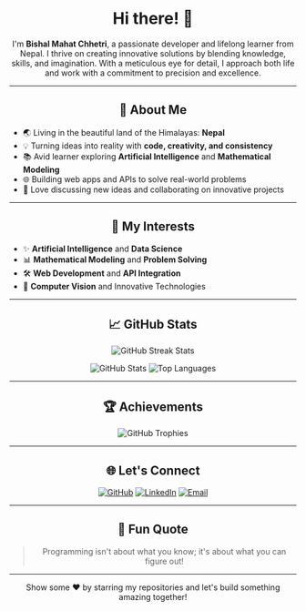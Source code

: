 <h1 align="center">Hi there! 👋</h1>
<p align="center">
  I'm <strong>Bishal Mahat Chhetri</strong>, a passionate developer and lifelong learner from Nepal. I thrive on creating innovative solutions by blending knowledge, skills, and imagination. With a meticulous eye for detail, I approach both life and work with a commitment to precision and excellence.
</p>

---

<h2 align="center">🚀 About Me</h2>
<ul>
  <li>🌏 Living in the beautiful land of the Himalayas: <strong>Nepal</strong></li>
  <li>💡 Turning ideas into reality with <strong>code, creativity, and consistency</strong></li>
  <li>📚 Avid learner exploring <strong>Artificial Intelligence</strong> and <strong>Mathematical Modeling</strong></li>
  <li>🌐 Building web apps and APIs to solve real-world problems</li>
  <li>💬 Love discussing new ideas and collaborating on innovative projects</li>
</ul>

---

<h2 align="center">🌟 My Interests</h2>
<ul>
  <li>✨ <strong>Artificial Intelligence</strong> and <strong>Data Science</strong></li>
  <li>📊 <strong>Mathematical Modeling</strong> and <strong>Problem Solving</strong></li>
  <li>🛠️ <strong>Web Development</strong> and <strong>API Integration</strong></li>
  <li>🎨 <strong>Computer Vision</strong> and Innovative Technologies</li>
</ul>

---

<h2 align="center">📈 GitHub Stats</h2>
<p align="center">
  <img src="https://github-readme-streak-stats.herokuapp.com/?user=bishaldan&theme=dark&hide_border=true" alt="GitHub Streak Stats"/>
</p>

<p align="center">
  <img src="https://github-readme-stats.vercel.app/api?username=bishaldan&show_icons=true&hide_border=true&theme=dark&count_private=true&include_all_commits=true" alt="GitHub Stats"/>
  <img src="https://github-readme-stats.vercel.app/api/top-langs/?username=bishaldan&layout=compact&hide_border=true&theme=dark" alt="Top Languages"/>
</p>

---

<h2 align="center">🏆 Achievements</h2>
<p align="center">
  <img src="https://github-profile-trophy.vercel.app/?username=bishaldan&theme=juicyfresh&margin-w=15&margin-h=15&no-bg=true&no-frame=true" alt="GitHub Trophies">
</p>

---

<h2 align="center">🌐 Let's Connect</h2>
<p align="center">
  <a href="https://github.com/bishaldan"><img src="https://img.shields.io/badge/GitHub-181717?style=for-the-badge&logo=github&logoColor=white" alt="GitHub"></a>
  <a href="https://www.linkedin.com/in/bishaldan"><img src="https://img.shields.io/badge/LinkedIn-0077B5?style=for-the-badge&logo=linkedin&logoColor=white" alt="LinkedIn"></a>
  <a href="mailto:bishal.mahat.chhetri@example.com"><img src="https://img.shields.io/badge/Email-D14836?style=for-the-badge&logo=gmail&logoColor=white" alt="Email"></a>
</p>

---

<h2 align="center">💬 Fun Quote</h2>
<blockquote align="center">
Programming isn't about what you know; it's about what you can figure out!
</blockquote>

---

<div align="center">
  <p>Show some ❤️ by starring my repositories and let's build something amazing together!</p>
</div>
